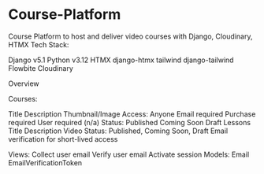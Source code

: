 # Course-Platform
Course Platform to host and deliver video courses with Django, Cloudinary, HTMX
Tech Stack:

Django v5.1
Python v3.12
HTMX
django-htmx
tailwind
django-tailwind
Flowbite
Cloudinary

Overview

Courses:

Title
Description
Thumbnail/Image
Access:
Anyone
Email required
Purchase required
User required (n/a)
Status:
Published
Coming Soon
Draft
Lessons
Title
Description
Video
Status: Published, Coming Soon, Draft
Email verification for short-lived access

Views:
Collect user email
Verify user email
Activate session
Models:
Email
EmailVerificationToken
